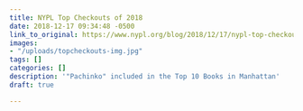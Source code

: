 ```yaml
---
title: NYPL Top Checkouts of 2018
date: 2018-12-17 09:34:48 -0500
link_to_original: https://www.nypl.org/blog/2018/12/17/nypl-top-checkouts-2018
images:
- "/uploads/topcheckouts-img.jpg"
tags: []
categories: []
description: '"Pachinko" included in the Top 10 Books in Manhattan'
draft: true

---
```

